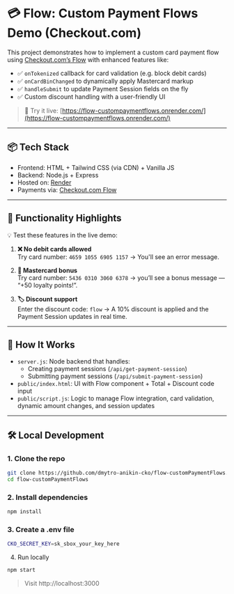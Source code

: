 # 💳 Flow: Custom Payment Flows Demo (Checkout.com)

This project demonstrates how to implement a custom card payment flow using [Checkout.com’s Flow](https://www.checkout.com/docs/payments/accept-payments/accept-a-payment-on-your-website/get-started-with-flow) with enhanced features like:

- ✅ `onTokenized` callback for card validation (e.g. block debit cards)
- ✅ `onCardBinChanged` to dynamically apply Mastercard markup
- ✅ `handleSubmit` to update Payment Session fields on the fly
- ✅ Custom discount handling with a user-friendly UI

> 🧪 Try it live: [https://flow-custompaymentflows.onrender.com/](https://flow-custompaymentflows.onrender.com/)

---

## 📦 Tech Stack

- Frontend: HTML + Tailwind CSS (via CDN) + Vanilla JS
- Backend: Node.js + Express
- Hosted on: [Render](https://render.com)
- Payments via: [Checkout.com Flow](https://www.checkout.com/docs/payments/accept-payments/accept-a-payment-on-your-website/get-started-with-flow)

---

## 🚀 Functionality Highlights

💡 Test these features in the live demo:

1. **❌ No debit cards allowed**  
   Try card number: `4659 1055 6905 1157` → You'll see an error message.

2. **🎁 Mastercard bonus**  
   Try card number: `5436 0310 3060 6378` → you’ll see a bonus message — “+50 loyalty points!”.

3. **🏷️ Discount support**  
   Enter the discount code: `flow` → A 10% discount is applied and the Payment Session updates in real time.

---

## 🧠 How It Works

- `server.js`: Node backend that handles:
  - Creating payment sessions (`/api/get-payment-session`)
  - Submitting payment sessions (`/api/submit-payment-session`)
- `public/index.html`: UI with Flow component + Total + Discount code input
- `public/script.js`: Logic to manage Flow integration, card validation, dynamic amount changes, and session updates

---

## 🛠️ Local Development

### 1. Clone the repo

```bash
git clone https://github.com/dmytro-anikin-cko/flow-customPaymentFlows.git
cd flow-customPaymentFlows
```

### 2. Install dependencies
```bash
npm install
```

### 3. Create a .env file
```sh
CKO_SECRET_KEY=sk_sbox_your_key_here
```

4. Run locally

```bash
npm start
```

> Visit http://localhost:3000







